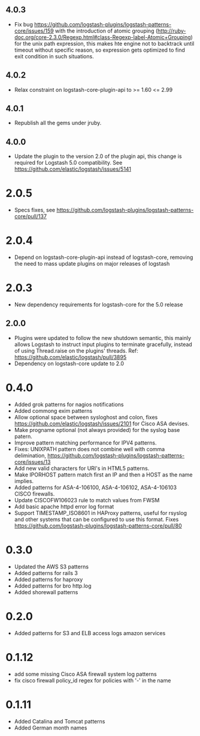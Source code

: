 ## 4.0.3
  - Fix bug https://github.com/logstash-plugins/logstash-patterns-core/issues/159 with the introduction of atomic grouping (http://ruby-doc.org/core-2.3.0/Regexp.html#class-Regexp-label-Atomic+Grouping) for the unix path expression, this makes hte engine not to backtrack until timeout without specific reason, so expression gets optimized to find exit condition in such situations.

## 4.0.2
  - Relax constraint on logstash-core-plugin-api to >= 1.60 <= 2.99

## 4.0.1
  - Republish all the gems under jruby.
## 4.0.0
  - Update the plugin to the version 2.0 of the plugin api, this change is required for Logstash 5.0 compatibility. See https://github.com/elastic/logstash/issues/5141
# 2.0.5
  - Specs fixes, see https://github.com/logstash-plugins/logstash-patterns-core/pull/137
# 2.0.4
  - Depend on logstash-core-plugin-api instead of logstash-core, removing the need to mass update plugins on major releases of logstash
# 2.0.3
  - New dependency requirements for logstash-core for the 5.0 release
## 2.0.0
 - Plugins were updated to follow the new shutdown semantic, this mainly allows Logstash to instruct input plugins to terminate gracefully,
   instead of using Thread.raise on the plugins' threads. Ref: https://github.com/elastic/logstash/pull/3895
 - Dependency on logstash-core update to 2.0

# 0.4.0
 - Added grok patterns for nagios notifications
 - Added commong exim patterns
 - Allow optional space between sysloghost and colon, fixes https://github.com/elastic/logstash/issues/2101 for Cisco ASA devises.
 - Make progname optional (not always provided) for the syslog base patern.
 - Improve pattern matching performance for IPV4 patterns.
 - Fixes: UNIXPATH pattern does not combine well with comma delimination, https://github.com/logstash-plugins/logstash-patterns-core/issues/13
 - Add new valid characters for URI's in HTML5 patterns.
 - Make IPORHOST pattern match first an IP and then a HOST as the name
   implies.
 - Added patterns for ASA-4-106100, ASA-4-106102, ASA-4-106103 CISCO
   firewalls.
 - Update CISCOFW106023 rule to match values from FWSM
 - Add basic apache httpd error log format
 - Support TIMESTAMP_ISO8601 in HAProxy patterns, useful for rsyslog and other systems that can be configured to use this format. Fixes https://github.com/logstash-plugins/logstash-patterns-core/pull/80

# 0.3.0
 - Updated the AWS S3 patterns
 - Added patterns for rails 3
 - Added patterns for haproxy
 - Added patterns for bro http.log
 - Added shorewall patterns
# 0.2.0
 - Added patterns for S3 and ELB access logs amazon services
# 0.1.12
 - add some missing Cisco ASA firewall system log patterns
 - fix cisco firewall policy_id regex for policies with '-' in the name
# 0.1.11
 - Added Catalina and Tomcat patterns
 - Added German month names
